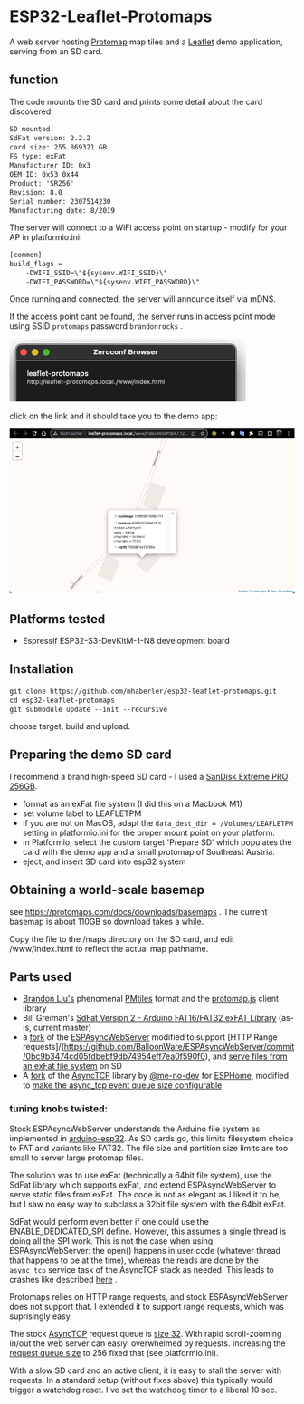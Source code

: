 # ESP32-Leaflet-Protomaps

A web server hosting [Protomap](https://protomaps.com/) map tiles and a [Leaflet](https://leafletjs.com/) demo application, serving from an SD card.


## function

The code mounts the SD card and prints some detail about the card discovered:
`````
SD mounted.
SdFat version: 2.2.2
card size: 255.869321 GB
FS type: exFat
Manufacturer ID: 0x3
OEM ID: 0x53 0x44
Product: 'SR256'
Revision: 8.0
Serial number: 2307514230
Manufacturing date: 8/2019
`````

The server will connect to a WiFi access point on startup - modify for your AP in platformio.ini:
``````
[common]
build_flags = 
	-DWIFI_SSID=\"${sysenv.WIFI_SSID}\"
	-DWIFI_PASSWORD=\"${sysenv.WIFI_PASSWORD}\"
``````
Once running and connected, the server will announce itself via mDNS.

If the access point cant be found, the server runs in access point mode using SSID `protomaps` password `brandonrocks` .

![nMDS announcement](https://github.com/mhaberler/esp32-leaflet-protomaps/raw/master/images/zeroconf.png "nMDS announcement")

click on the link and it should take you to the demo app:

![Leaflet demo](https://github.com/mhaberler/esp32-leaflet-protomaps/raw/master/images/leaflet.png "Leaflet protomaps demo")


## Platforms tested

- Espressif ESP32-S3-DevKitM-1-N8 development board

## Installation
`````
git clone https://github.com/mhaberler/esp32-leaflet-protomaps.git
cd esp32-leaflet-protomaps
git submodule update --init --recursive
`````
choose target, build and upload.
## Preparing the demo SD card
I recommend a brand high-speed SD card - I used a [SanDisk Extreme PRO 256GB](https://www.westerndigital.com/en-ie/products/memory-cards/sandisk-extreme-pro-uhs-i-microsd-170-mbps#SDSQXCZ-256G-GN6MA
).
- format as an exFat file system (I did this on a Macbook M1)
- set volume label to LEAFLETPM
- if you are not on MacOS, adapt the `data_dest_dir = /Volumes/LEAFLETPM` setting in platformio.ini for
the proper mount point on your platform.
- in Platformio, select the custom target 'Prepare SD' which populates 
the card with the demo app and a small protomap of Southeast Austria.
- eject, and insert SD card into esp32 system

## Obtaining a world-scale basemap
see https://protomaps.com/docs/downloads/basemaps .
The current basemap is about 110GB  so download takes a while.

Copy the file to the /maps directory on the SD card, and edit /www/index.html to reflect the actual map pathname.

## Parts used
- [Brandon Liu's](https://github.com/bdon) phenomenal [PMtiles](https://github.com/protomaps/PMTiles) format and the [protomap.js](https://github.com/protomaps/protomaps.js) client library 
- Bill Greiman's [SdFat Version 2 - Arduino FAT16/FAT32 exFAT Library](https://github.com/greiman/SdFat.git#57900b2) (as-is, current master)
- a [fork](https://github.com/BalloonWare/ESPAsyncWebServer/tree/mah) of the [ESPAsyncWebServer](https://github.com/esphome/ESPAsyncWebServer) modified to support [HTTP Range requests]/(https://github.com/BalloonWare/ESPAsyncWebServer/commit/0bc9b3474cd05fdbebf9db74954eff7ea0f590f0), and [serve files from an exFat file system](https://github.com/BalloonWare/ESPAsyncWebServer/commit/3cff86b455ee2c099144993da80a11633feab30b) on SD
- A [fork](https://github.com/BalloonWare/AsyncTCP/commits/mah) of the [AsyncTCP](https://github.com/me-no-dev/AsyncTCP) library by [@me-no-dev](https://github.com/me-no-dev) for [ESPHome](https://esphome.io), modified to [make the async_tcp event queue size configurable](https://github.com/BalloonWare/AsyncTCP/commit/214f3841cd00c36ee4c077605e27f1d1bff2155c)

### tuning knobs twisted:
Stock ESPAsyncWebServer understands the Arduino file system as implemented in [arduino-esp32](https://github.com/espressif/arduino-esp32). As SD cards go, this limits filesystem choice to FAT and variants like FAT32. The file size and partition size limits are too small to server large protomap files.

The solution was to use exFat (technically a 64bit file system), use the SdFat library which supports exFat,
and extend ESPAsyncWebServer to serve static files from exFat. The code is not as elegant as I liked it to be,
but I saw no easy way to subclass a 32bit file system with the 64bit exFat.

SdFat would perform even better if one could use the ENABLE_DEDICATED_SPI define. 
However, this assumes a single thread is doing all the SPI work. 
This is not the case when using ESPAsyncWebServer: the open() happens in user code (whatever thread that happens to be at the time),
whereas the reads are done by the `async_tcp` service task of the AsyncTCP stack as needed. This leads to crashes like described [here](https://github.com/greiman/SdFat/issues/349) .

Protomaps relies on HTTP range requests, and stock ESPAsyncWebServer does not support that. I extended it to
support range requests, which was suprisingly easy.

The stock [AsyncTCP](https://github.com/me-no-dev/AsyncTCP) request queue is [size 32](https://github.com/me-no-dev/AsyncTCP/blob/master/src/AsyncTCP.cpp#L98). With rapid scroll-zooming in/out the web server can easiyl overwhelmed by requests.
Increasing the [request queue size](https://github.com/BalloonWare/AsyncTCP/blob/mah/src/AsyncTCP.cpp#L100) to 256 fixed that (see platformio.ini).

With a slow SD card and an active client, it is easy to stall the server with requests. In a standard setup (without fixes above) this typically would trigger a watchdog reset.
I've set the watchdog timer to a liberal 10 sec.

